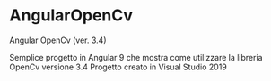 # AngularOpenCv
Angular OpenCv (ver. 3.4)

Semplice progetto in Angular 9 che mostra come utilizzare la libreria OpenCv versione 3.4
Progetto creato in Visual Studio 2019
